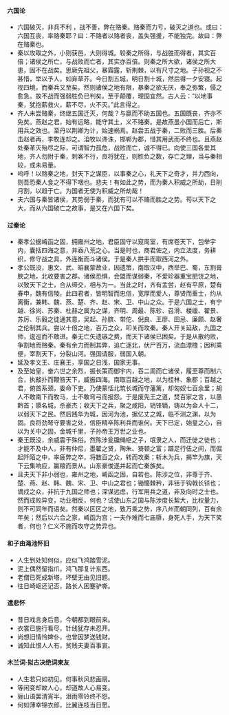 #### 六国论
- 六国破灭，非兵不利 ，战不善，弊在赂秦。赂秦而力亏，破灭之道也。或曰：六国互丧，率赂秦耶？曰：不赂者以赂者丧，盖失强援，不能独完。故曰：弊在赂秦也。
- 秦以攻取之外，小则获邑，大则得城。较秦之所得，与战胜而得者，其实百倍；诸侯之所亡，与战败而亡者，其实亦百倍。则秦之所大欲，诸侯之所大患，固不在战矣。思厥先祖父，暴霜露，斩荆棘，以有尺寸之地。子孙视之不甚惜，举以予人，如弃草芥。今日割五城，明日割十城，然后得一夕安寝。起视四境，而秦兵又至矣。然则诸侯之地有限，暴秦之欲无厌，奉之弥繁，侵之愈急。故不战而强弱胜负已判矣。至于颠覆，理固宜然。古人云：“以地事秦，犹抱薪救火，薪不尽，火不灭。”此言得之。
- 齐人未尝赂秦，终继五国迁灭，何哉？与嬴而不助五国也。五国既丧，齐亦不免矣。燕赵之君，始有远略，能守其土，义不赂秦。是故燕虽小国而后亡，斯用兵之效也。至丹以荆卿为计，始速祸焉。赵尝五战于秦，二败而三胜。后秦击赵者再，李牧连却之。洎牧以谗诛，邯郸为郡，惜其用武而不终也。且燕赵处秦革灭殆尽之际，可谓智力孤危，战败而亡，诚不得已。向使三国各爱其地，齐人勿附于秦，刺客不行，良将犹在，则胜负之数，存亡之理，当与秦相较，或未易量。
- 呜呼！以赂秦之地，封天下之谋臣，以事秦之心，礼天下之奇才，并力西向，则吾恐秦人食之不得下咽也。悲夫！有如此之势，而为秦人积威之所劫，日削月割，以趋于亡。为国者无使为积威之所劫哉！
- 夫六国与秦皆诸侯，其势弱于秦，而犹有可以不赂而胜之之势。苟以天下之大，而从六国破亡之故事，是又在六国下矣。
> 
#### 过秦论
- 秦孝公据崤函之固，拥雍州之地，君臣固守以窥周室，有席卷天下，包举宇内，囊括四海之意，并吞八荒之心。当是时也，商君佐之，内立法度，务耕织，修守战之具，外连衡而斗诸侯。于是秦人拱手而取西河之外。
- 孝公既没，惠文、武、昭襄蒙故业，因遗策，南取汉中，西举巴、蜀，东割膏腴之地，北收要害之郡。诸侯恐惧，会盟而谋弱秦，不爱珍器重宝肥饶之地，以致天下之士，合从缔交，相与为一。当此之时，齐有孟尝，赵有平原，楚有春申，魏有信陵。此四君者，皆明智而忠信，宽厚而爱人，尊贤而重士，约从离衡，兼韩、魏、燕、楚、齐、赵、宋、卫、中山之众。于是六国之士，有宁越、徐尚、苏秦、杜赫之属为之谋，齐明、周最、陈轸、召滑、楼缓、翟景、苏厉、乐毅之徒通其意，吴起、孙膑、带佗、倪良、王廖、田忌、廉颇、赵奢之伦制其兵。尝以十倍之地，百万之众，叩关而攻秦。秦人开关延敌，九国之师，逡巡而不敢进。秦无亡矢遗镞之费，而天下诸侯已困矣。于是从散约败，争割地而赂秦。秦有余力而制其弊，追亡逐北，伏尸百万，流血漂橹；因利乘便，宰割天下，分裂山河。强国请服，弱国入朝。
- 延及孝文王、庄襄王，享国之日浅，国家无事。
- 及至始皇，奋六世之余烈，振长策而御宇内，吞二周而亡诸侯，履至尊而制六合，执敲扑而鞭笞天下，威振四海。南取百越之地，以为桂林、象郡；百越之君，俯首系颈，委命下吏。乃使蒙恬北筑长城而守藩篱，却匈奴七百余里；胡人不敢南下而牧马，士不敢弯弓而报怨。于是废先王之道，焚百家之言，以愚黔首；隳名城，杀豪杰；收天下之兵，聚之咸阳，销锋镝，铸以为金人十二，以弱天下之民。然后践华为城，因河为池，据亿丈之城，临不测之渊，以为固。良将劲弩守要害之处，信臣精卒陈利兵而谁何。天下已定，始皇之心，自以为关中之固，金城千里，子孙帝王万世之业也。
- 秦王既没，余威震于殊俗。然陈涉瓮牖绳枢之子，氓隶之人，而迁徙之徒也；才能不及中人，非有仲尼，墨翟之贤，陶朱、猗顿之富；蹑足行伍之间，而倔起阡陌之中，率疲弊之卒，将数百之众，转而攻秦；斩木为兵，揭竿为旗，天下云集响应，赢粮而景从。山东豪俊遂并起而亡秦族矣。
- 且夫天下非小弱也，雍州之地，崤函之固，自若也。陈涉之位，非尊于齐、楚、燕、赵、韩、魏、宋、卫、中山之君也；锄懮棘矜，非铦于钩戟长铩也；谪戍之众，非抗于九国之师也；深谋远虑，行军用兵之道，非及向时之士也。然而成败异变，功业相反，何也？试使山东之国与陈涉度长絜大，比权量力，则不可同年而语矣。然秦以区区之地，致万乘之势，序八州而朝同列，百有余年矣；然后以六合之家，崤函为宫；一夫作难而七庙隳，身死人手，为天下笑者，何也？仁义不施而攻守之势异也。
>
#### 和子由渑池怀旧
- 人生到处知何似，应似飞鸿踏雪泥。
- 泥上偶然留指爪，鸿飞那复计东西。
- 老僧已死成新塔，坏壁无由见旧题。
- 往日崎岖还记否，路长人困蹇驴嘶。
>
#### 遣悲怀
- 昔日戏言身后意，今朝都到眼前来。
- 衣裳已施行看尽，针线犹存未忍开。
- 尚想旧情怜婢仆，也曾因梦送钱财。
- 诚知此恨人人有，贫贱夫妻百事哀。
>
#### 木兰词·拟古决绝词柬友
- 人生若只如初见，何事秋风悲画扇。
- 等闲变却故人心，却道故人心易变。
- 骊山语罢清宵半，泪雨零铃终不怨。
- 何如薄幸锦衣郎，比翼连枝当日愿。
>






